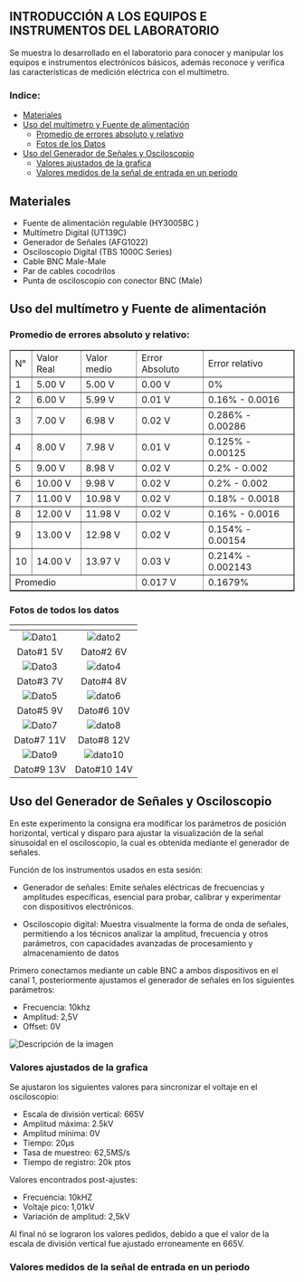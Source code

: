 ## INTRODUCCIÓN A LOS EQUIPOS E INSTRUMENTOS DEL LABORATORIO 
Se muestra lo desarrollado en el laboratorio para conocer y manipular los equipos e instrumentos electrónicos básicos, además reconoce y verifica las características de medición eléctrica con el multímetro.

### Indice:

* [Materiales](#materiales)
* [Uso del multímetro y Fuente de alimentación](#uso-del-multímetro-y-fuente-de-alimentación)
   * [Promedio de errores absoluto y relativo](#promedio-de-errores-absoluto-y-relativo)
   * [Fotos de los Datos](#fotos-de-todos-los-datos)
* [Uso del Generador de Señales y Osciloscopio](#uso-del-generador-de-señales) 
  * [Valores ajustados de la grafica](#valores-ajustados-de-la-grafica) 
  * [Valores medidos de la señal de entrada en un periodo](#valores-medidos-de-la-señal-de-entrada-en-un-periodo)


## Materiales
   * Fuente de alimentación regulable (HY3005BC )
   * Multímetro Digital (UT139C)
   * Generador de Señales (AFG1022)
   * Osciloscopio Digital (TBS 1000C Series)
   * Cable BNC Male-Male 
   * Par de cables cocodrilos
   * Punta de osciloscopio con conector BNC (Male)


## Uso del multímetro y Fuente de alimentación


### Promedio de errores absoluto y relativo:
<div style="text-align:center;">
	<table border="1" style="margin: 0 auto;">
		<tr>
            <td>N°</td>
			<td>Valor Real</td>
			<td>Valor medio</td>
            <td>Error Absoluto</td>
            <td>Error relativo</td>
		</tr>
		<tr>
			<td>1</td>
			<td>5.00 V</td>
            <td>5.00 V</td>
            <td>0.00 V</td>
            <td>0%</td>
		</tr>
		<tr>
			<td>2</td>
			<td>6.00 V</td>
            <td>5.99 V</td>
            <td>0.01 V</td>
            <td>0.16% - 0.0016</td>
		</tr>
		<tr>
			<td>3</td>
			<td>7.00 V</td>
            <td>6.98 V<d>
            <td>0.02 V</td>
            <td>0.286% - 0.00286</td>
		</tr>
        <tr>
			<td>4</td>
			<td>8.00 V</td>
            <td>7.98 V</td>
            <td>0.01 V</td>
            <td>0.125% - 0.00125</td>
		</tr>
        <tr>
			<td>5</td>
			<td>9.00 V</td>
            <td>8.98 V</td>
            <td>0.02 V</td>
            <td>0.2% - 0.002</td>
		</tr>
        <tr>
			<td>6</td>
			<td>10.00 V</td>
            <td>9.98 V</td>
            <td>0.02 V</td>
            <td>0.2% - 0.002</td>
		</tr>
        <tr>
			<td>7</td>
			<td>11.00 V</td>
            <td>10.98 V</td>
            <td>0.02 V</td>
            <td>0.18% - 0.0018</td>
		</tr>
        <tr>
			<td>8</td>
			<td>12.00 V</td>
            <td>11.98 V</td>
            <td>0.02 V</td>
            <td>0.16% - 0.0016 </td>
		</tr>
        <tr>
			<td>9</td>
			<td>13.00 V</td>
            <td>12.98 V</td>
            <td>0.02 V</td>
            <td>0.154% - 0.00154</td>
		</tr>
        <tr>
			<td>10</td>
			<td>14.00 V</td>
            <td>13.97 V</td>
            <td>0.03 V</td>
            <td>0.214% - 0.002143</td>
		</tr>
        <tr>
			<td colspan="3">Promedio</td>
			<td> 0.017 V</td>
            <td>0.1679% </td>
		</tr>      
	</table>
    </div>
		    
### Fotos de todos los datos

| <!-- -->      | <!-- -->        | 
|:-------------:|:---------------:|
|![Dato1](https://github.com/Dooncito/fundamentos-de-dise-o/blob/703f38db74b7585dd59aa5495e9ef399025d9ff2/Imagenes/img%20lab/Imagen%20de%20WhatsApp%202024-01-12%20a%20las%2015.08.02_085b0f56.jpg)       |  ![dato2](https://github.com/Dooncito/fundamentos-de-dise-o/blob/703f38db74b7585dd59aa5495e9ef399025d9ff2/Imagenes/img%20lab/Imagen%20de%20WhatsApp%202024-01-12%20a%20las%2015.08.01_77c8b35a.jpg)   |
| Dato#1 5V       | Dato#2 6V       | 
|![Dato3](https://github.com/Dooncito/fundamentos-de-dise-o/blob/0045c4cc9771b9c136ec8f0d969115dec8c548cd/Imagenes/img%20lab/Imagen%20de%20WhatsApp%202024-01-12%20a%20las%2015.08.01_9f1547ca.jpg)       |  ![dato4](https://github.com/Dooncito/fundamentos-de-dise-o/blob/0045c4cc9771b9c136ec8f0d969115dec8c548cd/Imagenes/img%20lab/Imagen%20de%20WhatsApp%202024-01-12%20a%20las%2015.07.51_6c178c32.jpg)   |
| Dato#3 7V       | Dato#4 8V       | 
|![Dato5](https://github.com/Dooncito/fundamentos-de-dise-o/blob/a9c7ba4ec8b01229b20789a3b9dd1299347f49f6/Imagenes/img%20lab/Imagen%20de%20WhatsApp%202024-01-12%20a%20las%2015.07.44_c568c30e.jpg)       |  ![dato6](https://github.com/Dooncito/fundamentos-de-dise-o/blob/a9c7ba4ec8b01229b20789a3b9dd1299347f49f6/Imagenes/img%20lab/Imagen%20de%20WhatsApp%202024-01-12%20a%20las%2015.07.36_8357af24.jpg)   |
| Dato#5 9V       | Dato#6 10V       | 
|![Dato7](https://github.com/Dooncito/fundamentos-de-dise-o/blob/a9c7ba4ec8b01229b20789a3b9dd1299347f49f6/Imagenes/img%20lab/Imagen%20de%20WhatsApp%202024-01-12%20a%20las%2015.07.36_2623ec21.jpg)      |  ![dato8](https://github.com/Dooncito/fundamentos-de-dise-o/blob/a9c7ba4ec8b01229b20789a3b9dd1299347f49f6/Imagenes/img%20lab/Imagen%20de%20WhatsApp%202024-01-12%20a%20las%2015.07.36_1ca4a2c4.jpg)   |
| Dato#7 11V       | Dato#8 12V       | 
|![Dato9](https://github.com/Dooncito/fundamentos-de-dise-o/blob/a9c7ba4ec8b01229b20789a3b9dd1299347f49f6/Imagenes/img%20lab/Imagen%20de%20WhatsApp%202024-01-12%20a%20las%2015.07.35_3694b7b8.jpg)       |  ![dato10](https://github.com/Dooncito/fundamentos-de-dise-o/blob/a9c7ba4ec8b01229b20789a3b9dd1299347f49f6/Imagenes/img%20lab/Imagen%20de%20WhatsApp%202024-01-12%20a%20las%2015.08.03_abec248e.jpg)   |
| Dato#9 13V       | Dato#10 14V       | 

## Uso del Generador de Señales y Osciloscopio

En este experimento la consigna era modificar los parámetros de posición horizontal, vertical y disparo para ajustar la visualización de la señal sinusoidal en el osciloscopio, la cual es obtenida mediante el generador de señales.

Función de los instrumentos usados en esta sesión:

- Generador de señales: Emite señales eléctricas de frecuencias y amplitudes específicas, esencial para probar, calibrar y experimentar con dispositivos electrónicos.

- Osciloscopio digital: Muestra visualmente la forma de onda de señales, permitiendo a los técnicos analizar la amplitud, frecuencia y otros parámetros, con capacidades avanzadas de procesamiento y almacenamiento de datos

Primero conectamos mediante un cable BNC a ambos dispositivos en el canal 1, posteriormente ajustamos el generador de señales en los siguientes parámetros:

 - Frecuencia: 10khz
 - Amplitud: 2,5V
 - Offset: 0V

![Descripción de la imagen](https://github.com/Dooncito/fundamentos-de-dise-o/blob/bf121f668855a956393db675a95042635661d115/Imagenes/img%20lab/Imagen%20de%20WhatsApp%202024-01-12%20a%20las%2017.00.42_4287fac1.jpg)

### Valores ajustados de la grafica

Se ajustaron los siguientes valores para sincronizar el voltaje en el osciloscopio:
- Escala de división vertical: 665V
- Amplitud máxima: 2.5kV
- Amplitud mínima: 0V
- Tiempo: 20μs
- Tasa de muestreo: 62,5MS/s
- Tiempo de registro: 20k ptos

Valores encontrados post-ajustes:
- Frecuencia: 10kHZ
- Voltaje pico: 1,01kV
- Variación de amplitud: 2,5kV

Al final nó se lograron los valores pedidos, debido a que el valor de la escala de división vertical fue ajustado erroneamente en 665V.

### Valores medidos de la señal de entrada en un periodo 
